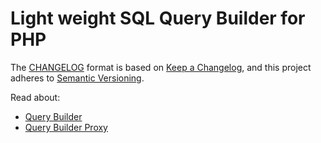 # Light weight SQL Query Builder for PHP
The [CHANGELOG](CHANGELOG.md) format is based on [Keep a Changelog](https://keepachangelog.com/en/1.0.0/),
and this project adheres to [Semantic Versioning](https://semver.org/spec/v2.0.0.html).

Read about:
- [Query Builder](doc/query_builder.md)
- [Query Builder Proxy](doc/query_builder.md)